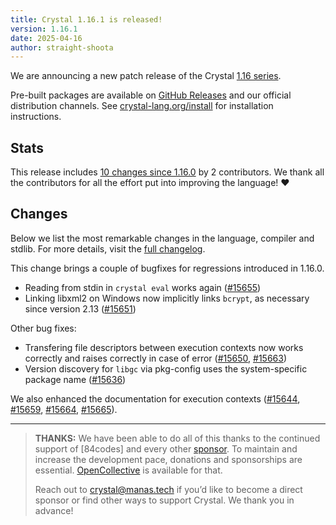 ```yaml
---
title: Crystal 1.16.1 is released!
version: 1.16.1
date: 2025-04-16
author: straight-shoota
---
```

We are announcing a new patch release of the Crystal [1.16 series](/_releases/2025-04-09-1.16.0-released.md).

Pre-built packages are available on [GitHub Releases](https://github.com/crystal-lang/crystal/releases/tag/1.16.1)
and our official distribution channels.
See [crystal-lang.org/install](https://crystal-lang.org/install/) for
installation instructions.

## Stats

This release includes [10 changes since 1.16.0](https://github.com/crystal-lang/crystal/pulls?q=is%3Apr+milestone%3A1.16.0)
by 2 contributors.  We thank all the contributors for all the effort put into
improving the language! ❤️

## Changes

Below we list the most remarkable changes in the language, compiler and stdlib.
For more details, visit the [full changelog](https://github.com/crystal-lang/crystal/releases/tag/1.16.1).

This change brings a couple of bugfixes for regressions introduced in 1.16.0.

* Reading from stdin in `crystal eval` works again ([#15655])
* Linking libxml2 on Windows now implicitly links `bcrypt`, as necessary since version 2.13 ([#15651])

Other bug fixes:

* Transfering file descriptors between execution contexts now works correctly and raises correctly in case of error ([#15650], [#15663])
* Version discovery for `libgc` via pkg-config uses the system-specific package name ([#15636])

We also enhanced the documentation for execution contexts ([#15644], [#15659], [#15664], [#15665]).

[#15655]: https://github.com/crystal-lang/crystal/issues/15655
[#15651]: https://github.com/crystal-lang/crystal/issues/15651
[#15650]: https://github.com/crystal-lang/crystal/issues/15650
[#15663]: https://github.com/crystal-lang/crystal/issues/15663
[#15636]: https://github.com/crystal-lang/crystal/issues/15636
[#15644]: https://github.com/crystal-lang/crystal/issues/15644
[#15659]: https://github.com/crystal-lang/crystal/issues/15659
[#15664]: https://github.com/crystal-lang/crystal/issues/15664
[#15665]: https://github.com/crystal-lang/crystal/issues/15665

---

> **THANKS:**
> We have been able to do all of this thanks to the continued support of [84codes] and every other [sponsor](/sponsors).
> To maintain and increase the development pace, donations and sponsorships are
> essential.  [OpenCollective](https://opencollective.com/crystal-lang) is
> available for that.
>
> Reach out to [crystal@manas.tech](mailto:crystal@manas.tech)
> if you’d like to become a direct sponsor or find other ways to support Crystal.
> We thank you in advance!
